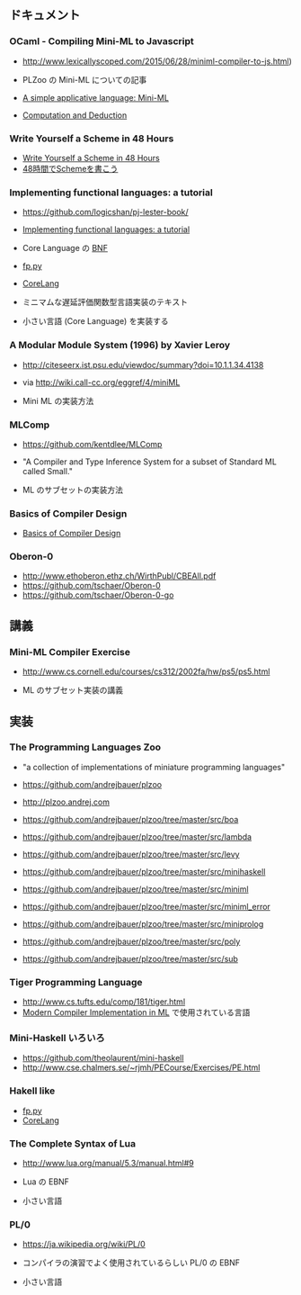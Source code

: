 ## ドキュメント

### OCaml - Compiling Mini-ML to Javascript
- http://www.lexicallyscoped.com/2015/06/28/miniml-compiler-to-js.html)
- PLZoo の Mini-ML についての記事

- [A simple applicative language: Mini-ML](https://hal.inria.fr/inria-00076025/file/RR-0529.pdf)
- [Computation and Deduction](http://www.cs.cmu.edu/~twelf/notes/cd.pdf)

### Write Yourself a Scheme in 48 Hours
- [Write Yourself a Scheme in 48 Hours](https://en.wikibooks.org/wiki/Write_Yourself_a_Scheme_in_48_Hours)
- [48時間でSchemeを書こう](https://ja.wikibooks.org/wiki/48時間でSchemeを書こう)

### Implementing functional languages: a tutorial
- https://github.com/logicshan/pj-lester-book/
- [Implementing functional languages: a tutorial](https://www.microsoft.com/en-us/research/publication/implementing-functional-languages-a-tutorial/?from=http%3A%2F%2Fresearch.microsoft.com%2Fen-us%2Fum%2Fpeople%2Fsimonpj%2Fpapers%2Fpj-lester-book%2F)

- Core Language の [BNF](https://github.com/logicshan/pj-lester-book/blob/master/language.src)

- [fp.py](https://github.com/BruceJillis/fp.py)
- [CoreLang](https://github.com/hengchu/CoreLang)

- ミニマムな遅延評価関数型言語実装のテキスト
- 小さい言語 (Core Language) を実装する

### A Modular Module System (1996) by Xavier Leroy
- http://citeseerx.ist.psu.edu/viewdoc/summary?doi=10.1.1.34.4138
- via http://wiki.call-cc.org/eggref/4/miniML

- Mini ML の実装方法

### MLComp
- https://github.com/kentdlee/MLComp
- "A Compiler and Type Inference System for a subset of Standard ML called Small."

- ML のサブセットの実装方法

### Basics of Compiler Design
- [Basics of Compiler Design](http://www.diku.dk/hjemmesider/ansatte/torbenm/Basics/)

### Oberon-0
- http://www.ethoberon.ethz.ch/WirthPubl/CBEAll.pdf
- https://github.com/tschaer/Oberon-0
- https://github.com/tschaer/Oberon-0-go

## 講義

### Mini-ML Compiler Exercise
- http://www.cs.cornell.edu/courses/cs312/2002fa/hw/ps5/ps5.html

- ML のサブセット実装の講義

## 実装

### The Programming Languages Zoo
- "a collection of implementations of miniature programming languages"
- https://github.com/andrejbauer/plzoo
- http://plzoo.andrej.com

- https://github.com/andrejbauer/plzoo/tree/master/src/boa
- https://github.com/andrejbauer/plzoo/tree/master/src/lambda
- https://github.com/andrejbauer/plzoo/tree/master/src/levy
- https://github.com/andrejbauer/plzoo/tree/master/src/minihaskell
- https://github.com/andrejbauer/plzoo/tree/master/src/miniml
- https://github.com/andrejbauer/plzoo/tree/master/src/miniml_error
- https://github.com/andrejbauer/plzoo/tree/master/src/miniprolog
- https://github.com/andrejbauer/plzoo/tree/master/src/poly
- https://github.com/andrejbauer/plzoo/tree/master/src/sub

### Tiger Programming Language
- http://www.cs.tufts.edu/comp/181/tiger.html
- [Modern Compiler Implementation in ML](https://www.cs.princeton.edu/~appel/modern/ml/) で使用されている言語

### Mini-Haskell いろいろ
- https://github.com/theolaurent/mini-haskell
- http://www.cse.chalmers.se/~rjmh/PECourse/Exercises/PE.html

### Hakell like
- [fp.py](https://github.com/BruceJillis/fp.py)
- [CoreLang](https://github.com/hengchu/CoreLang)

### The Complete Syntax of Lua
- http://www.lua.org/manual/5.3/manual.html#9

- Lua の EBNF
- 小さい言語

### PL/0
- https://ja.wikipedia.org/wiki/PL/0

- コンパイラの演習でよく使用されているらしい PL/0 の EBNF
- 小さい言語
